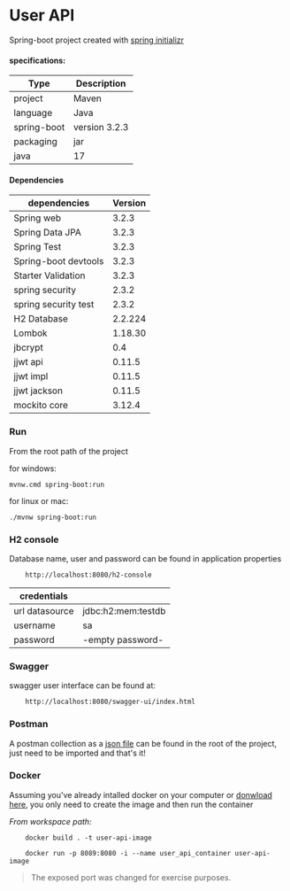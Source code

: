 # User API

Spring-boot project created with [spring initializr](https://start.spring.io/)
#### specifications:

| Type          | Description   |
| ------------- | ------------- |
|project        | Maven         |
|language       | Java          |
|spring-boot    | version 3.2.3 |
|packaging      | jar           |
|java           | 17            |

#### Dependencies

|dependencies           | Version   |
| --------------------- | --------- |
| Spring web            | 3.2.3     |
| Spring Data JPA       | 3.2.3     |
| Spring Test           | 3.2.3     |
| Spring-boot devtools  | 3.2.3     |
| Starter Validation    | 3.2.3     |
| spring security       | 2.3.2     |
| spring security test  | 2.3.2     |
| H2 Database           | 2.2.224   |
| Lombok                | 1.18.30   |
| jbcrypt               | 0.4       |
| jjwt api              | 0.11.5    |
| jjwt impl             | 0.11.5    |
| jjwt jackson          | 0.11.5    |
| mockito core          | 3.12.4    |

### Run
From the root path of the project

for windows:
```
mvnw.cmd spring-boot:run
```
for linux or mac:
```
./mvnw spring-boot:run
```

### H2 console

Database name, user and password can be found in application properties

```
	http://localhost:8080/h2-console
```

| credentials           |                    |
| --------------------- | ------------------ |
| url datasource        | jdbc:h2:mem:testdb |
| username              | sa                 |
| password              | -empty password-   |


### Swagger

swagger user interface can be found at:

```
	http://localhost:8080/swagger-ui/index.html
```


### Postman

A postman collection as a [json file](UserApi.postman_collection.json)  can be found in the root of the project, just need to be imported and that's it!


### Docker

Assuming you've already intalled docker on your computer or [donwload here](https://www.docker.com/products/docker-desktop/), you only need to create the image and then run the container

_From workspace path:_
```
	docker build . -t user-api-image
```

```
	docker run -p 8089:8080 -i --name user_api_container user-api-image
```

> The exposed port was changed for exercise purposes.
